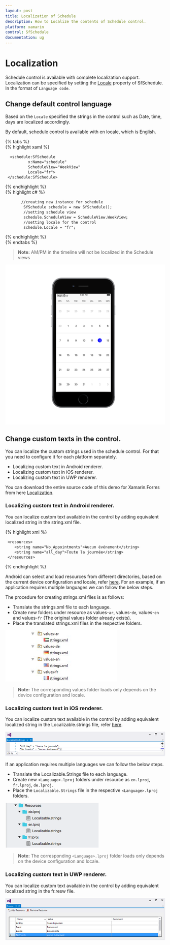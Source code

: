 ```yaml
---
layout: post
title: Localization of Schedule
description: How to Localize the contents of Schedule control.
platform: xamarin
control: SfSchedule
documentation: ug
---
```


# Localization

Schedule control is available with complete localization support. Localization can be specified by setting the [Locale](https://help.syncfusion.com/cr/cref_files/xamarin/sfschedule/Syncfusion.SfSchedule.XForms~Syncfusion.SfSchedule.XForms.SfSchedule~Locale.html) property of SfSchedule. In the format of `Language code`.

## Change default control language

Based on the `Locale` specified the strings in the control such as Date, time, days are localized accordingly.

By default, schedule control is available with en locale, which is English.

{% tabs %}   
{% highlight xaml %} 

     
      <schedule:SfSchedule
              x:Name="schedule" 
              ScheduleView="WeekView"
              Locale="fr">
     </schedule:SfSchedule>


{% endhighlight %}   
{% highlight c# %}   
    
           //creating new instance for schedule
            SfSchedule schedule = new SfSchedule();
            //setting schedule view 
            schedule.ScheduleView = ScheduleView.WeekView;
            //setting locale for the control 
            schedule.Locale = "fr";  
      
{% endhighlight %}   
{% endtabs %}   

>**Note:** AM/PM in the timeline will not be localized in the Schedule views

![](Localization_images/Localization.png)   

## Change custom texts in the control.

You can localize the custom strings used in the schedule control. For that you need to configure it for each platform separately.

*	Localizing custom text in Android renderer.
*	Localizing custom text in iOS renderer.
*	Localizing custom text in UWP renderer.

You can download the entire source code of this demo for Xamarin.Forms from
here [Localization](http://www.syncfusion.com/downloads/support/directtrac/general/ze/Localization_Forms-583877984.zip).

### Localizing custom text in Android renderer.

You can localize custom text available in the control by adding equivalent localized string in the string.xml file.

{% highlight xml %} 
       
     <resources>
    	<string name="No_Appointments">Aucun événement</string>
     	<string name="all_day">Toute la journée</string>
     </resources>
{% endhighlight %}   

Android can select and load resources from different directories, based on the current device configuration and locale, refer [here](https://developer.xamarin.com/guides/android/advanced_topics/localization/). For an example, if an application requires multiple languages we can follow the below steps.

The procedure for creating strings.xml files is as follows:

*	Translate the strings.xml file to each language.
*	Create new folders under resource as values-`ar`, values-`de`, values-`en` and values-`fr` (The original values folder already exists).
*	Place the translated strings.xml files in the respective folders.
 
![](Localization_images/localization_img2.jpeg)  

>**Note:** The corresponding values folder loads only depends on the device configuration and locale.

### Localizing custom text in iOS renderer.

You can localize custom text available in the control by adding equivalent localized string in the Localizable.strings file, refer [here](https://developer.xamarin.com/guides/ios/advanced_topics/localization_and_internationalization/).

![](Localization_images/Localization_IOS.png) 

If an application requires multiple languages we can follow the below steps.
*	Translate the Localizable.Strings file to each language. 
*	Create new `<Language>.lproj` folders under resource as `en.lproj`, `fr.lproj`, `de.lproj`.
* 	Place the `Localizable.Strings` file in the respective `<Language>.lproj` folders.

![](Localization_images/Localization_iOS_Img2.png)

>**Note:** The corresponding `<Language>.lproj` folder loads only depends on the device configuration and locale.

### Localizing custom text in UWP renderer.
You can localize custom text available in the control by adding equivalent localized string in the fr.resw file.

![](Localization_images/Localization_XFUWP.png) 
